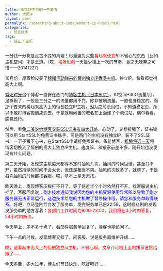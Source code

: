 ```yaml
---
title: 独立IP主机的一些事情
author: 大肥羊
layout: post
permalink: /something-about-independent-ip-hosts.html
categories:
  - 信息技术
tags:
  - 独立IP主机
---
```

一分钱一分货是亘古不变的真理！尽量避免买些<span style = "color:red;">看起来便宜</span>却不省心的东西（比如主机空间）才是王道。（哎，<span style = "color:red;">垃圾恒创</span>一天最少挂上一次的节奏，食之无味弃之可惜——20141227）  


  
10月份，厚着脸皮要了<a href="http://shanjincheng.com/14" target="_blank">锦程活动赚来的恒创独立IP香港主机</a>。独立IP，看看都觉得高大上啊。

<a href="/" target="_blank">常阳时光</a>这个博客一直安在西门的<a href="https://cyhour.com/zhuji-gd-bloghost.html" target="_blank">博客主机（日本东京）</a>，1G空间+30G流量/月，足够用了，一般是三分之一的流量都用不完，除非被刷流量。一直也挺稳定的，而那个要来的看起来高大上的恒创独立IP主机，因为之前没用过，不知道稳定否，所以不敢将博客搬到那边去。于是就用闲置的域名在上面建了个测试站，偶尔看看，感觉还行。

然后，看<a href="https://too2ye.com/3002" target="_blank">兔二爷说给博客安装SSL证书有四大好处</a>，心动了，又想折腾了，证书嘛可以用 StartSSL的免费证书练手，可是西门的主机没有独立IP，装不了SSL证书。一下子狠下心来，在StartSSL申请好免费证书，备份博客，<a href="https://cyhour.com/directadmin-install-startssl-free-ssl-certificates.html" target="_blank">折腾将近一天</a>将博客切换到了恒创的高大上独立IP主机。速度嘛，和搬家前差不多，刚开始也没发现有什么问题。

第二天开始，发现这主机每天都得不定时抽风几次，抽风的时候巨慢，甚至打不开，虽然持续的时间不会太长，但还是相当不爽。抽风的次数多了，就烦了，于是每次抽风的时候都找客服。哎，基本上是天天找。

昨天晚上，发现博客压根打不开了，等了将近半个小时依然打不开。找客服说主机挂了，客服回复说：<span style = "color:blue;">刚才技术通知我说因为您的主机资源使用异常所以导致了刚才服务器无法正常运行，这边技术给您的主机做了暂停操作哦，请您和服务单取得联系。</span>好吧，立马登陆后台发了服务单，发完服务单已是22:58，这时候悲剧的发现发服务单的地方写着：<span style = "color:red;">各部门工作时间为9:00-23:00，我们将在3小时内答复，24小时内解决</span>。

今天早上，差不多十点了，看邮件服务单回复了，博客也能访问了。

下午一点的时候，发现博客又挂了，问客服，说是服务器维护升级……

<span style = "color:red;">哎，这看起来高大上的恒创独立ip主机，不省心啊。文章评论框上面的推荐链接给撤了……</span>

今天冬至，冬大过年，博友们节日快乐，吃好喝好……